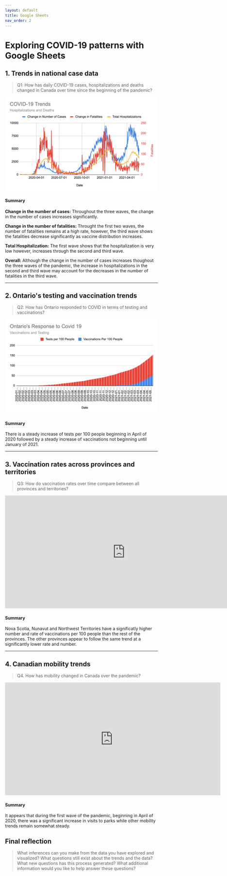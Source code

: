 ```yaml
---
layout: default
title: Google Sheets
nav_order: 2
---
```


# Exploring COVID-19 patterns with Google Sheets

## 1. Trends in national case data
> Q1: How has daily COVID-19 cases, hospitalizations and deaths changed in Canada over time since the beginning of the pandemic?

![figure1](/assets/img/figure1.jpg) 


#### Summary

**Change in the number of cases:** Throughout the three waves, the change in the number of cases increases significantly. 

**Change in the number of fatalities:** Throught the first two waves, the number of fatalities remains at a high rate, however, the third wave shows the fatalities decrease significantly as vaccine distribution increases. 

**Total Hospitalization:** The first wave shows that the hospitalization is very low however, increases through the second and third wave. 

**Overall:** Although the change in the number of cases increases thoughout the three waves of the pandemic, the increase in hospitalizations in the second and third wave may account for the decreases in the number of fatalities in the third wave. 

 
---

## 2. Ontario's testing and vaccination trends 
> Q2: How has Ontario responded to COVID in terms of testing and vaccinations? 

![figure2new](/assets/img/figure2new.jpg)

#### Summary
There is a steady increase of tests per 100 people beginning in April of 2020 followed by a steady increase of vaccinations not beginning until January of 2021. 

---

## 3. Vaccination rates across provinces and territories
> Q3: How do vaccination rates over time compare between all provinces and territories? 

<iframe width="789" height="371" seamless frameborder="0" scrolling="no" src="https://docs.google.com/spreadsheets/d/e/2PACX-1vTGJwzsqhVBwAH97WDFcy_QC2hBukEymk8QgswCjVI_OGyCXyaBdUwPI_X8AK-MUqT1YGuYRPRV57lo/pubchart?oid=233487689&amp;format=interactive"></iframe>


#### Summary
Nova Scotia, Nunavut and Northwest Territories have a significatly higher number and rate of vaccinations per 100 people than the rest of the provinces. The other provinces appear to follow the same trend at a significantly lower rate and number. 

---

## 4. Canadian mobility trends 
> Q4. How has mobility changed in Canada over the pandemic?

<iframe width="710" height="371" seamless frameborder="0" scrolling="no" src="https://docs.google.com/spreadsheets/d/e/2PACX-1vS3UJBOBHRzSkqSPRL1DYPEms4EeCBjkvjvqgf4UUEBMQt5FmSpWhBBupcqyYDoKpqjM18TMCkOAcYZ/pubchart?oid=1990379962&amp;format=interactive"></iframe>


#### Summary
It appears that during the first wave of the pandemic, beginning in April of 2020, there was a significant increase in visits to parks while other mobility trends remain somewhat steady.

## Final reflection
> What inferences can you make from the data you have explored and visualized? 
> What questions still exist about the trends and the data? What new questions has this process generated? 
> What additional information would you like to help answer these questions? 

 

